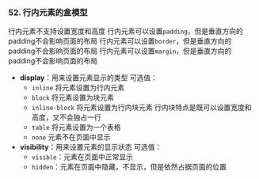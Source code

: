 ### 52. 行内元素的盒模型
行内元素不支持设置宽度和高度
行内元素可以设置`padding`，但是垂直方向的padding不会影响页面的布局
行内元素可以设置`border`，但是垂直方向的padding不会影响页面的布局
行内元素可以设置`margin`，但是垂直方向的padding不会影响页面的布局

- **display**：用来设置元素显示的类型
    可选值：
    - `inline` 将元素设置为行内元素
    - `block` 将元素设置为块元素
    - `inline-block` 将元素设置为行内块元素
        行内块特点是既可以设置宽度和高度，又不会独占一行
    - `table` 将元素设置为一个表格
    - `none` 元素不在页面中显示
- **visibility**：用来设置元素的显示状态
    可选值：
    - `visible`：元素在页面中正常显示
    - `hidden`：元素在页面中隐藏，不显示，但是依然占据页面的位置
    